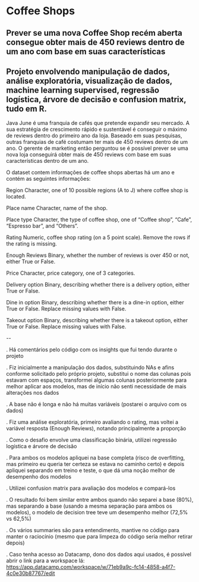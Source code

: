 # Coffee Shops
## Prever se uma nova Coffee Shop recém aberta consegue obter mais de 450 reviews dentro de um ano com base em suas características
## Projeto envolvendo manipulação de dados, análise exploratória, visualização de dados, machine learning supervised, regressão logística, árvore de decisão e confusion matrix, tudo em R.

Java June é uma franquia de cafés que pretende expandir seu mercado. A sua estratégia de crescimento rápido e sustentável é conseguir o máximo de reviews dentro do primeiro ano da loja. Baseado em suas pesquisas, outras franquias de café costumam ter mais de 450 reviews dentro de um ano. 
O gerente de marketing então perguntou se é possível prever se uma nova loja conseguirá obter mais de 450 reviews com base em suas características dentro de um ano. 

O dataset contem informações de coffee shops abertas há um ano e contém as seguintes informações:

Region Character, one of 10 possible regions (A to J) where coffee shop is located.

Place name Character, name of the shop.

Place type Character, the type of coffee shop, one of “Coffee shop”, “Cafe”, “Espresso bar”, and “Others”.

Rating Numeric, coffee shop rating (on a 5 point scale). Remove the rows if the rating is missing.

Enough Reviews Binary, whether the number of reviews is over 450 or not, either True or False.

Price Character, price category, one of 3 categories.

Delivery option Binary, describing whether there is a delivery option, either True or False.

Dine in option Binary, describing whether there is a dine-in option, either True or False. Replace missing values with False.

Takeout option Binary, describing whether there is a takeout option, either True or False. Replace missing values with False.


--

. Há comentários pelo código com os insights que fui tendo durante o projeto

. Fiz inicialmente a manipulação dos dados, substituindo NAs e afins conforme solicitado pelo próprio projeto, substitui o nome das colunas pois estavam com espaços, transformei algumas colunas posteriormente para melhor aplicar aos modelos, mas de início não senti necessidade de mais alterações nos dados

. A base não é longa e não há muitas variáveis (postarei o arquivo com os dados)

. Fiz uma análise exploratória, primeiro avaliando o rating, mas voltei a variável resposta (Enough Reviews), notando principalmente a proporção

. Como o desafio envolve uma classificação binária, utilizei regressão logística e árvore de decisão

. Para ambos os modelos apliquei na base completa (risco de overfitting, mas primeiro eu queria ter certeza se estava no caminho certo) e depois apliquei separando em treino e teste, o que dá uma noção melhor de desempenho dos modelos 

. Utilizei confusion matrix para avaliação dos modelos e compará-los

. O resultado foi bem similar entre ambos quando não separei a base (80%), mas separando a base (usando a mesma separação para ambos os modelos), o modelo de decision tree teve um desempenho melhor (72,5% vs 62,5%)

. Os vários summaries são para entendimento, mantive no código para manter o raciocínio (mesmo que para limpeza do código seria melhor retirar depois)

. Caso tenha acesso ao Datacamp, dono dos dados aqui usados, é possível abrir o link para a workspace lá: https://app.datacamp.com/workspace/w/71eb9a9c-fc14-4858-a4f7-4c0e30b87767/edit
